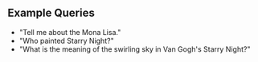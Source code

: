 ## Example Queries

- "Tell me about the Mona Lisa."
- "Who painted Starry Night?"
- "What is the meaning of the swirling sky in Van Gogh's Starry Night?"
